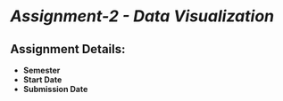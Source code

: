 # _**Assignment-2 - Data Visualization**_

## Assignment Details:
- **Semester**
- **Start Date**
- **Submission Date**
